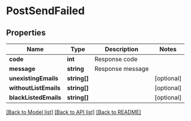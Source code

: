 # PostSendFailed

## Properties
Name | Type | Description | Notes
------------ | ------------- | ------------- | -------------
**code** | **int** | Response code | 
**message** | **string** | Response message | 
**unexistingEmails** | **string[]** |  | [optional] 
**withoutListEmails** | **string[]** |  | [optional] 
**blackListedEmails** | **string[]** |  | [optional] 

[[Back to Model list]](../README.md#documentation-for-models) [[Back to API list]](../README.md#documentation-for-api-endpoints) [[Back to README]](../README.md)


